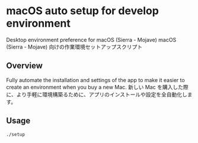 # macOS auto setup for develop environment

Desktop environment preference for macOS (Sierra - Mojave)
macOS (Sierra - Mojave) 向けの作業環境セットアップスクリプト

## Overview

Fully automate the installation and settings of the app to make it easier to create an environment when you buy a new Mac.
新しい Mac を購入した際に、より手軽に環境構築るために、アプリのインストールや設定を全自動化します。

## Usage

```sh
./setup
```
